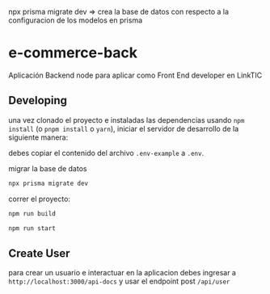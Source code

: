 npx prisma migrate dev => crea la base de datos con respecto a la configuracion de los modelos en prisma 
# e-commerce-back

Aplicación Backend node para aplicar como Front End developer en LinkTIC

## Developing

una vez clonado el proyecto e instaladas las dependencias usando `npm install` (o `pnpm install` o `yarn`), iniciar el servidor de desarrollo de la siguiente manera:

debes copiar el contenido del archivo `.env-example` a `.env`. 

migrar la base de datos
```bash
npx prisma migrate dev
```
correr el proyecto: 
```bash
npm run build

npm run start
```

## Create User

para crear un usuario e interactuar en la aplicacion debes ingresar a `http://localhost:3000/api-docs` y usar el endpoint post `/api/user` 

